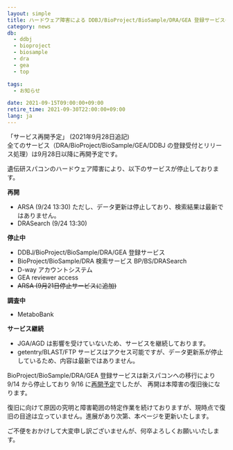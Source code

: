 ```yaml
---
layout: simple
title: ハードウェア障害による DDBJ/BioProject/BioSample/DRA/GEA 登録サービスの停止
category: news
db:
  - ddbj
  - bioproject
  - biosample
  - dra
  - gea
  - top

tags:
  - お知らせ

date: 2021-09-15T09:00:00+09:00
retire_time: 2021-09-30T22:00:00+09:00
lang: ja
---
```


<span class="red">「サービス再開予定」 (2021年9月28日追記)</span>    
全てのサービス（DRA/BioProject/BioSample/GEA/DDBJ の登録受付とリリース処理）は9月28日以降に再開予定です。   

遺伝研スパコンのハードウェア障害により、以下のサービスが停止しております。

**<span class="red">再開</span>**
- ARSA (9/24 13:30) ただし、データ更新は停止しており、検索結果は最新ではありません。
- DRASearch (9/24 13:30)

**停止中**

- DDBJ/BioProject/BioSample/DRA/GEA 登録サービス
- BioProject/BioSample/DRA 検索サービス BP/BS/DRASearch
- D-way アカウントシステム
- GEA reviewer access
- ~~ARSA (9月21日停止サービスに追加)~~

**調査中**

- MetaboBank

**サービス継続**

- JGA/AGD は影響を受けていないため、サービスを継続しております。
- getentry/BLAST/FTP サービスはアクセス可能ですが、データ更新系が停止しているため、内容は最新ではありません。

BioProject/BioSample/DRA/GEA 登録サービスは新スパコンへの移行により 9/14 から停止しており 9/16 に[再開予定](https://www.ddbj.nig.ac.jp/news/ja/2021-08-27.html)でしたが、
再開は本障害の復旧後になります。    
    
復旧に向けて原因の究明と障害範囲の特定作業を続けておりますが、現時点で復旧の目途は立っていません。進展があり次第、本ページを更新いたします。    
    
ご不便をおかけして大変申し訳ございませんが、何卒よろしくお願いいたします。
